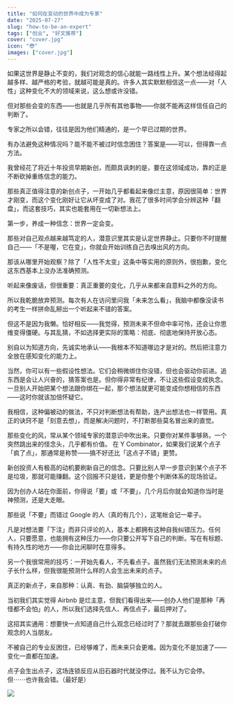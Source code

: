 ```yaml
---
title: "如何在变动的世界中成为专家"
date: "2025-07-27"
slug: "how-to-be-an-expert"
tags: ["创业", "好文推荐"]
cover: "cover.jpg"
icon: "😎"
images: ["cover.jpg"]
---
```

如果这世界是静止不变的，我们对观念的信心就能一路线性上升。某个想法经得起越多样、越严格的考验，就越可能是真的。许多人其实默默相信这一点——对「人性」这种变化不大的领域来说，这么想或许没错。



但对那些会变的东西——也就是几乎所有其他事物——你就不能再这样信任自己的判断了。



专家之所以会错，往往是因为他们精通的，是一个早已过期的世界。



有办法避免这种情况吗？能不能不被过时信念困住？答案是——可以，但得靠一点方法。



我曾经花了将近十年投资早期新创，而颇具讽刺的是，要在这领域成功，靠的正是不断砍掉重练信念的能力。



那些真正值得注意的新创点子，一开始几乎都看起来像烂主意，原因很简单：世界才刚变，而这个变化刚好让它从坏变成了对。我花了很多时间学会分辨这种「翻盘」，而这套技巧，其实也能套用在一切新想法上。



第一步，养成一种信念：世界一定会变。



那些对自己观点越来越笃定的人，潜意识里其实是认定世界静止。只要你不时提醒自己——「不是喔，它在变」，你就会开始训练自己去嗅出风的方向。



那该从哪里开始观察？除了「人性不太变」这条中等实用的原则外，很抱歉，变化这东西基本上没办法准确预测。



听起来像废话，但很重要：真正重要的变化，几乎从来都来自意料之外的方向。



所以我乾脆放弃预测。每次有人在访问里问我「未来怎么看」，我脑中都像没读书的考生一样拼命乱掰出一个听起来不错的答案。



但这不是因为我懒。恰好相反——我觉得，预测未来不但命中率可怜，还会让你思维变得僵硬。与其乱猜，不如选择更实际的策略：彻底、彻底地保持开放心态。



别自以为知道方向，先诚实地承认——我根本不知道哪边才是对的。然后把注意力全放在感知变化的能力上。



当然，你可以有一些假设性想法。它们会稍微绑住你没错，但也会驱动你前进。追东西是会让人兴奋的，猜答案也是。但你得非常有纪律，不让这些假设变成执念。
一旦别人开始把某个想法跟你绑在一起，那个想法就更可能变成你想相信的东西——这时你就该加倍怀疑它。



我相信，这种偏被动的做法，不只对判断想法有帮助，连产出想法也一样管用。真正的诀窍不是「刻意去想」，而是解决问题时，不打断那些莫名冒出来的直觉。



那些变化的风，常从某个领域专家的潜意识中吹出来。只要你对某件事够熟，一个突然跳出来的怪念头，几乎都有价值。
在 Y Combinator，如果我们说某个点子「疯了点」，那通常是称赞——搞不好还比「这点子不错」更赞。



新创投资人有极高的动机要刷新自己的信念。只要比别人早一步意识到某个点子不是垃圾，那就可能赚翻。这个回报不只是钱，更是你整个判断体系的现场验证。



因为创办人站在你面前，你得说「要」或「不要」，几个月后你就会知道你当时是神预测，还是大走眼。



那些说「不要」而错过 Google 的人（真的有几个），这笔帐会记一辈子。



凡是对想法要「下注」而非只评论的人，基本上都拥有这种自我纠错压力。任何人，只要愿意，也能拥有这种压力——你只要公开写下自己的判断。写在有标题、有持久性的地方——你会比闲聊时在意得多。



另一个我很常用的技巧：一开始先看人，不先看点子。虽然我们无法预测未来的点子长什么样，但我很能预测什么样的人会生出未来的点子。



真正的新点子，来自那种：认真、有劲、脑袋够独立的人。



当初我们其实觉得 Airbnb 是烂主意，但我们看得出来——创办人他们是那种「再怪都不会怕」的人，所以我们选择先信人、再信点子，最后押对了。



这招其实通用：想要快一点知道自己什么观念已经过时了？那就去跟那些会打破你观念的人当朋友。



不被自己的专业反困住，已经够难了，而未来只会更难。因为变化不是加速了——变化一直都在加速。



点子会生出点子，这场连锁反应从旧石器时代就没停过。我不认为它会停。
但⋯⋯也许我会错。（最好是）




![](https://prod-files-secure.s3.us-west-2.amazonaws.com/112d0858-5090-4d34-a606-b75eb8d65fd2/46476355-9cf3-4e99-9b7a-3531bc426380/1000202064.png?X-Amz-Algorithm=AWS4-HMAC-SHA256&X-Amz-Content-Sha256=UNSIGNED-PAYLOAD&X-Amz-Credential=ASIAZI2LB466UEDAUM4S%2F20250926%2Fus-west-2%2Fs3%2Faws4_request&X-Amz-Date=20250926T005915Z&X-Amz-Expires=3600&X-Amz-Security-Token=IQoJb3JpZ2luX2VjEPn%2F%2F%2F%2F%2F%2F%2F%2F%2F%2FwEaCXVzLXdlc3QtMiJHMEUCIQCvai3PEGVR4soyCi1NA1xhKMUaJ%2BP3icjCelx5flVP3wIgMgGcWUlOcawXj46fgEWLPpyLACjOdoS2ukv5NutwdY0qiAQIgv%2F%2F%2F%2F%2F%2F%2F%2F%2F%2FARAAGgw2Mzc0MjMxODM4MDUiDF0krGa7Nu9z%2FRxE3CrcA0rL%2FoHoIEdEh%2BSUnQPNqTlEExcIc%2FKS4aFBOTJ8Rm%2Fsf%2FCGNkcTRZJovRToFSe0EriFUmttZq7h6ldM%2BGskxTiY6YUcMLizkxNBe5yLYGwZjOJU8aLmUQduqsllBevs5qbh%2FnSy67niN15GBwb%2FBxS3djReDVaR%2BACKv%2FBawV%2FxszYXs3rXcG6e%2FJAb0TChBLqXBr1BH5vfSmj22KgKNlGTuLpcWzJhMA3EYK1lB%2Bpfb6LyR%2BGeTz7lnPDZem%2Bq2MEIALCPs%2B2OMW%2BSckL3UbrQ%2BTvmMWKzey6gUEbR4OigWtjQN9cUtvLWZJnSP06MKbYrgKbtjdMugPGmV7J80aPLJAo65VbYflYcSycjQjwWhg4VpzCtf9wcvJU6lHy6ItuAzwtDpPx%2FWXp%2BDvNPSJShw4oAwyMZQSII8EDjg1Acdv2s0VvH6dQtqcQe%2FBDTEW%2FnOuelMTeYNwYyY1ssX5Ab0Ded0Ipq7tMqjqAUJuuzk9rD8MOATJCcQgezgSSKo3hIx%2B8f99JcKuBOulwWxPsYPdd6sJYppontI9M45DIyGYYhtaRUBmLAKRjOIrOZOH%2FaOz9Y5YkGOLrX53sOCeEA6iMDaYafrpG%2B9GJMFpMUVaNLE2%2F0FnFhH0TSMJbD18YGOqUBnEE%2F%2FIu7XfO7H3XKO0I2t6woFBMKhtCcLZljgt6rMB6fdygE5HHHUWUMWzVJipXaq5ECfRSDJXASFelRmy0d19MgNg%2Bl6Svx8JNa5PJjpL%2BXN4rGeQSDBePG8Dl%2Fvzq203HETRaZzU8PvM3qtG3qyUW5rKgiY2v0RsW%2FTcIkdULlJouQOFZ5BtZ18m7bgdt99yQ%2F7i%2BzOvpnEG6mjSlAR0as6WUW&X-Amz-Signature=008b1b40757ebee9fc5588943896ee44c6ad11478295933650acd2a5235d28cf&X-Amz-SignedHeaders=host&x-amz-checksum-mode=ENABLED&x-id=GetObject)

